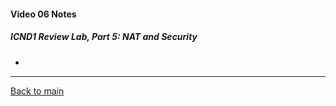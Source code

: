 #### Video 06 Notes

##### ICND1 Review Lab, Part 5: NAT and Security
- 

---

[Back to main](https://github.com/rot0xd/CBTNuggets/blob/master/CCNA/ICND-2/README.md)

